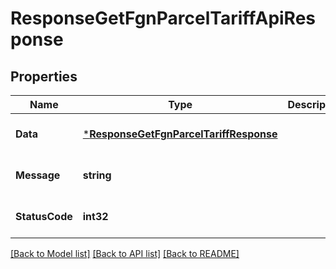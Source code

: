 # ResponseGetFgnParcelTariffApiResponse

## Properties
Name | Type | Description | Notes
------------ | ------------- | ------------- | -------------
**Data** | [***ResponseGetFgnParcelTariffResponse**](response.GetFgnParcelTariffResponse.md) |  | [optional] [default to null]
**Message** | **string** |  | [optional] [default to null]
**StatusCode** | **int32** |  | [optional] [default to null]

[[Back to Model list]](../README.md#documentation-for-models) [[Back to API list]](../README.md#documentation-for-api-endpoints) [[Back to README]](../README.md)


